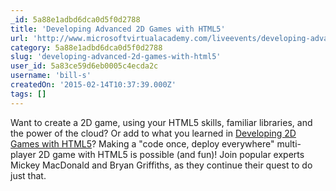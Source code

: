 ```yaml
---
_id: 5a88e1adbd6dca0d5f0d2788
title: 'Developing Advanced 2D Games with HTML5'
url: 'http://www.microsoftvirtualacademy.com/liveevents/developing-advanced-2d-games-with-html5'
category: 5a88e1adbd6dca0d5f0d2788
slug: 'developing-advanced-2d-games-with-html5'
user_id: 5a83ce59d6eb0005c4ecda2c
username: 'bill-s'
createdOn: '2015-02-14T10:37:39.000Z'
tags: []
---
```


Want to create a 2D game, using your HTML5 skills, familiar libraries, and the power of the cloud? Or add to what you learned in <a href="http://www.microsoftvirtualacademy.com/training-courses/developing-2d-games-with-html5">Developing 2D Games with HTML5</a>? Making a "code once, deploy everywhere" multi-player 2D game with HTML5 is possible (and fun)! Join popular experts Mickey MacDonald and Bryan Griffiths, as they continue their quest to do just that.
